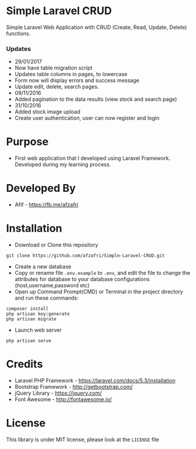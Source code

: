 # Simple Laravel CRUD
Simple Laravel Web Application with CRUD (Create, Read, Update, Delete) functions.

### Updates
- 29/01/2017
 - Now have table migration script
 - Updates table columns in pages, to lowercase
 - Form now will display errors and success message
 - Update edit, delete, search pages.
- 09/11/2016
 - Added pagination to the data results (view stock and search page)
- 31/10/2016
 - Added stock image upload
 - Create user authentication, user can now register and login

# Purpose
- First web application that I developed using Laravel Framework. Developed during my learning process.

# Developed By
- Afif - https://fb.me/afzafri

# Installation
- Download or Clone this repository
```
git clone https://github.com/afzafri/Simple-Laravel-CRUD.git
```
- Create a new database
- Copy or rename file ```.env.example``` to ```.env```, and edit the file to change the attributes for database to your database configurations (host,username,password etc)
-  Open up Command Prompt(CMD) or Terminal in the project directory and run these commands:
```
composer install
php artisan key:generate
php artisan migrate
```
- Launch web server
```
php artisan serve
```

# Credits
- Laravel PHP Framework - https://laravel.com/docs/5.3/installation
- Bootstrap Framework - http://getbootstrap.com/
- jQuery Library - https://jquery.com/
- Font Awesome - http://fontawesome.io/

# License
This library is under MIT license, please look at the `LICENSE` file
